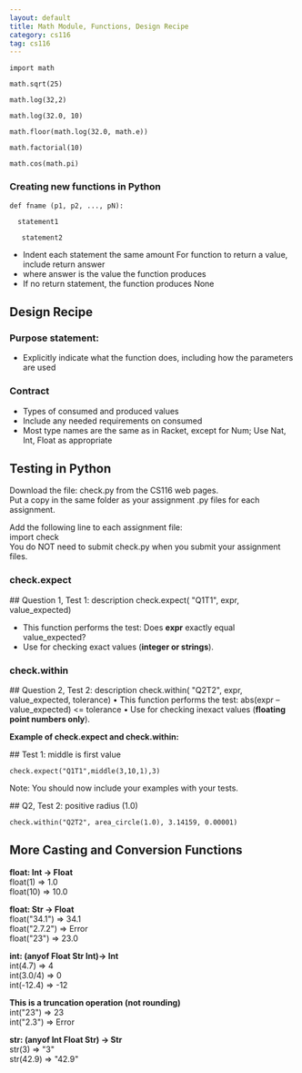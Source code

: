 ```yaml
---
layout: default
title: Math Module, Functions, Design Recipe
category: cs116
tag: cs116
---
```

```  
import math
```  
```
math.sqrt(25)  
```  
```
math.log(32,2)  
```  
```  
math.log(32.0, 10)   
```  
```  
math.floor(math.log(32.0, math.e))   
```  
```  
math.factorial(10)  
```  
```  
math.cos(math.pi)    
```     

### Creating new functions in Python  

```       
def fname (p1, p2, ..., pN):  
```
```
  statement1  
```
```
   statement2  
```  

- Indent each statement the same amount For function to return a value, include return answer  
- where answer is the value the function produces  
- If no return statement, the function produces None  

## Design Recipe


### Purpose statement:
- Explicitly indicate what the function does, including how the parameters are used

### Contract  
- Types of consumed and produced values  
- Include any needed requirements on consumed  
- Most type names are the same as in Racket, except for Num; Use Nat, Int, Float as appropriate  

## Testing in Python
Download the file: check.py from the CS116 web pages.   
Put a copy in the same folder as your assignment .py files for each assignment.  

Add the following line to each assignment file:  
import check  
You do NOT need to submit check.py when you submit your assignment files.  

### check.expect
\#\# Question 1, Test 1: description check.expect(
"Q1T1",
expr, value_expected)
- This function performs the test:
Does **expr** exactly equal value_expected?
- Use for checking exact values (**integer or strings**).

### check.within
\#\# Question 2, Test 2: description check.within(
"Q2T2",
expr, value_expected, tolerance)
• This function performs the test:
abs(expr – value_expected) <= tolerance
• Use for checking inexact values (**floating point numbers only**).

**Example of check.expect and check.within:**

\#\# Test 1: middle is first value  
```
check.expect("Q1T1",middle(3,10,1),3)  
```  
Note: You should now include your examples with your tests.

\#\# Q2, Test 2: positive radius (1.0)  
```
check.within("Q2T2", area_circle(1.0), 3.14159, 0.00001)    
```  

## More Casting and Conversion Functions  

**float: Int -> Float**   
float(1) => 1.0  
float(10) => 10.0   

**float: Str -> Float**  
float("34.1") => 34.1  
float("2.7.2") => Error    
float("23") => 23.0    

**int: (anyof Float Str Int)-> Int**  
int(4.7) => 4  
int(3.0/4) => 0  
int(-12.4) => -12    

**This is a truncation operation (not rounding)**  
int("23") => 23  
int("2.3") => Error  

**str: (anyof Int Float Str) -> Str**  
str(3) => "3"  
str(42.9) => "42.9"  

